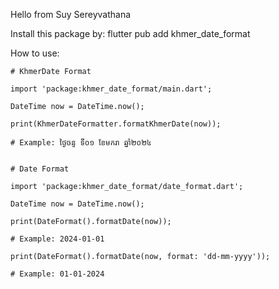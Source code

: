 Hello from Suy Sereyvathana

Install this package by: flutter pub add khmer_date_format

How to use:

    # KhmerDate Format
    
    import 'package:khmer_date_format/main.dart';

    DateTime now = DateTime.now();

    print(KhmerDateFormatter.formatKhmerDate(now));

    # Example: ថ្ងៃចន្ទ ទី០១ ខែមករា ឆ្នាំ២០២៤


    # Date Format

    import 'package:khmer_date_format/date_format.dart';

    DateTime now = DateTime.now();

    print(DateFormat().formatDate(now));

    # Example: 2024-01-01

    print(DateFormat().formatDate(now, format: 'dd-mm-yyyy'));

    # Example: 01-01-2024


